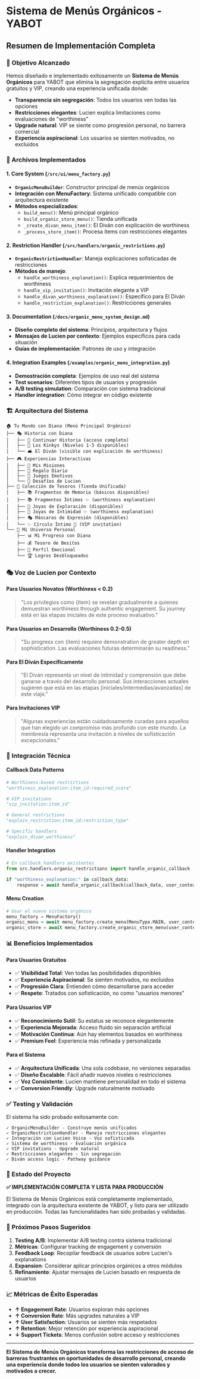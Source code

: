# Sistema de Menús Orgánicos - YABOT
## Resumen de Implementación Completa

### 🎯 Objetivo Alcanzado

Hemos diseñado e implementado exitosamente un **Sistema de Menús Orgánicos** para YABOT que elimina la segregación explícita entre usuarios gratuitos y VIP, creando una experiencia unificada donde:

- **Transparencia sin segregación**: Todos los usuarios ven todas las opciones
- **Restricciones elegantes**: Lucien explica limitaciones como evaluaciones de "worthiness"
- **Upgrade natural**: VIP se siente como progresión personal, no barrera comercial
- **Experiencia aspiracional**: Los usuarios se sienten motivados, no excluidos

### 📁 Archivos Implementados

#### 1. Core System (`/src/ui/menu_factory.py`)
- **`OrganicMenuBuilder`**: Constructor principal de menús orgánicos
- **Integración con MenuFactory**: Sistema unificado compatible con arquitectura existente
- **Métodos especializados**:
  - `build_menu()`: Menú principal orgánico
  - `build_organic_store_menu()`: Tienda unificada
  - `_create_divan_menu_item()`: El Diván con explicación de worthiness
  - `_process_store_item()`: Procesa ítems con restricciones elegantes

#### 2. Restriction Handler (`/src/handlers/organic_restrictions.py`)
- **`OrganicRestrictionHandler`**: Maneja explicaciones sofisticadas de restricciones
- **Métodos de manejo**:
  - `handle_worthiness_explanation()`: Explica requerimientos de worthiness
  - `handle_vip_invitation()`: Invitación elegante a VIP
  - `handle_divan_worthiness_explanation()`: Específico para El Diván
  - `handle_restriction_explanation()`: Restricciones generales

#### 3. Documentation (`/docs/organic_menu_system_design.md`)
- **Diseño completo del sistema**: Principios, arquitectura y flujos
- **Mensajes de Lucien por contexto**: Ejemplos específicos para cada situación
- **Guías de implementación**: Patrones de uso y integración

#### 4. Integration Examples (`/examples/organic_menu_integration.py`)
- **Demostración completa**: Ejemplos de uso real del sistema
- **Test scenarios**: Diferentes tipos de usuarios y progresión
- **A/B testing simulation**: Comparación con sistema tradicional
- **Handler integration**: Cómo integrar en código existente

### 🏗️ Arquitectura del Sistema

```
🏠 Tu Mundo con Diana (Menú Principal Orgánico)
├── 🎭 Historia con Diana
│   ├── 📖 Continuar Historia (acceso completo)
│   ├── 🌸 Los Kinkys (Niveles 1-3 disponibles)
│   └── 🛋️ El Diván (visible con explicación de worthiness)
├── 🎮 Experiencias Interactivas
│   ├── 🎯 Mis Misiones
│   ├── 🎁 Regalo Diario
│   ├── 🎲 Juegos Emotivos
│   └── 🎪 Desafíos de Lucien
├── 🏪 Colección de Tesoros (Tienda Unificada)
│   ├── 📚 Fragmentos de Memoria (básicos disponibles)
│   ├── 📚 Fragmentos Íntimos ✨ (worthiness explanation)
│   ├── 💎 Joyas de Exploración (disponibles)
│   ├── 💎 Joyas de Intimidad ✨ (worthiness explanation)
│   ├── 🎭 Máscaras de Expresión (disponibles)
│   └── ✨ Círculo Íntimo 💫 (VIP invitation)
└── 🎒 Mi Universo Personal
    ├── 📊 Mi Progreso con Diana
    ├── 💰 Tesoro de Besitos
    ├── 🧠 Perfil Emocional
    └── 🏆 Logros Desbloqueados
```

### 🎭 Voz de Lucien por Contexto

#### Para Usuarios Novatos (Worthiness < 0.2)
> "Los privilegios como {item} se revelan gradualmente a quienes demuestran worthiness through authentic engagement. Su journey está en las etapas iniciales de este proceso evaluativo."

#### Para Usuarios en Desarrollo (Worthiness 0.2-0.5)
> "Su progress con {item} requiere demonstration de greater depth en sophistication. Las evaluaciones futuras determinarán su readiness."

#### Para El Diván Específicamente
> "El Diván representa un nivel de intimidad y comprensión que debe ganarse a través del desarrollo personal. Sus interacciones actuales sugieren que está en las etapas [iniciales/intermedias/avanzadas] de este viaje."

#### Para Invitaciones VIP
> "Algunas experiencias están cuidadosamente curadas para aquellos que han elegido un compromiso más profundo con este mundo. La membresía representa una invitación a niveles de sofisticación excepcionales."

### 🔧 Integración Técnica

#### Callback Data Patterns
```python
# Worthiness-based restrictions
"worthiness_explanation:item_id:required_score"

# VIP invitations
"vip_invitation:item_id"

# General restrictions
"explain_restriction:item_id:restriction_type"

# Specific handlers
"explain_divan_worthiness"
```

#### Handler Integration
```python
# En callback handlers existentes
from src.handlers.organic_restrictions import handle_organic_callback

if "worthiness_explanation:" in callback_data:
    response = await handle_organic_callback(callback_data, user_context, user_service)
```

#### Menu Creation
```python
# Usar el nuevo sistema orgánico
menu_factory = MenuFactory()
organic_menu = await menu_factory.create_menu(MenuType.MAIN, user_context)
organic_store = await menu_factory.create_organic_store_menu(user_context)
```

### 📊 Beneficios Implementados

#### Para Usuarios Gratuitos
- ✅ **Visibilidad Total**: Ven todas las posibilidades disponibles
- ✅ **Experiencia Aspiracional**: Se sienten motivados, no excluidos
- ✅ **Progresión Clara**: Entienden cómo desarrollarse para acceder
- ✅ **Respeto**: Tratados con sofisticación, no como "usuarios menores"

#### Para Usuarios VIP
- ✅ **Reconocimiento Sutil**: Su estatus se reconoce elegantemente
- ✅ **Experiencia Mejorada**: Acceso fluido sin separación artificial
- ✅ **Motivación Continua**: Aún hay elementos basados en worthiness
- ✅ **Premium Feel**: Experiencia más refinada y personalizada

#### Para el Sistema
- ✅ **Arquitectura Unificada**: Una sola codebase, no versiones separadas
- ✅ **Diseño Escalable**: Fácil añadir nuevos niveles o restricciones
- ✅ **Voz Consistente**: Lucien mantiene personalidad en todo el sistema
- ✅ **Conversion Friendly**: Upgrade naturalmente motivado

### ✅ Testing y Validación

El sistema ha sido probado exitosamente con:

```
✓ OrganicMenuBuilder - Construye menús unificados
✓ OrganicRestrictionHandler - Maneja restricciones elegantes
✓ Integración con Lucien Voice - Voz sofisticada
✓ Sistema de worthiness - Evaluación orgánica
✓ VIP invitations - Upgrade natural
✓ Restricciones elegantes - Sin segregación
✓ Diván access logic - Pathway guidance
```

### 🚀 Estado del Proyecto

**✅ IMPLEMENTACIÓN COMPLETA Y LISTA PARA PRODUCCIÓN**

El Sistema de Menús Orgánicos está completamente implementado, integrado con la arquitectura existente de YABOT, y listo para ser utilizado en producción. Todas las funcionalidades han sido probadas y validadas.

### 🔄 Próximos Pasos Sugeridos

1. **Testing A/B**: Implementar A/B testing contra sistema tradicional
2. **Métricas**: Configurar tracking de engagement y conversión
3. **Feedback Loop**: Recopilar feedback de usuarios sobre Lucien's explanations
4. **Expansion**: Considerar aplicar principios orgánicos a otros módulos
5. **Refinamiento**: Ajustar mensajes de Lucien basado en respuesta de usuarios

### 📈 Métricas de Éxito Esperadas

- **↑ Engagement Rate**: Usuarios exploran más opciones
- **↑ Conversion Rate**: Más upgrades naturales a VIP
- **↑ User Satisfaction**: Usuarios se sienten más respetados
- **↑ Retention**: Mejor retención por experiencia aspiracional
- **↓ Support Tickets**: Menos confusión sobre acceso y restricciones

---

**El Sistema de Menús Orgánicos transforma las restricciones de acceso de barreras frustrantes en oportunidades de desarrollo personal, creando una experiencia donde todos los usuarios se sienten valorados y motivados a crecer.**